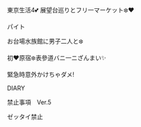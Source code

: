 東京生活4💕
展望台巡りとフリ一マーケット❄️❤️

パイト

お台場水族館に男子二人と❄️

初❤️原宿❄️表參道バニ一ニざんまい✨

緊急時意外かけちゃダメ!

DIARY

禁止事項　Ver.5

ゼッタイ禁止
